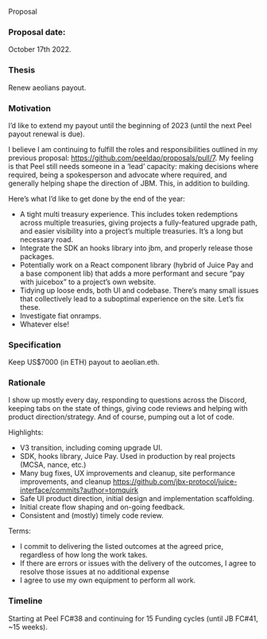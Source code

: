 Proposal

### **Proposal date:**

October 17th 2022.

### **Thesis**

Renew aeolians payout.

### **Motivation**

I’d like to extend my payout until the beginning of 2023 (until the next Peel payout renewal is due).

I believe I am continuing to fulfill the roles and responsibilities outlined in my previous proposal: https://github.com/peeldao/proposals/pull/7.
My feeling is that Peel still needs someone in a ‘lead’ capacity: making decisions where required, being a spokesperson and advocate where required, and generally helping shape the direction of JBM. This, in addition to building.

Here’s what I’d like to get done by the end of the year:
- A tight multi treasury experience. This includes token redemptions across multiple treasuries, giving projects a fully-featured upgrade path, and easier visibility into a project’s multiple treasuries. It’s a long but necessary road.
- Integrate the SDK an hooks library into jbm, and properly release those packages.
- Potentially work on a React component library (hybrid of Juice Pay and a base component lib) that adds a more performant and secure “pay with juicebox” to a project’s own website.
- Tidying up loose ends, both UI and codebase. There’s many small issues that collectively lead to a suboptimal experience on the site. Let’s fix these.
- Investigate fiat onramps.
- Whatever else!

### **Specification**

Keep US$7000 (in ETH) payout to aeolian.eth.

### **Rationale**

I show up mostly every day, responding to questions across the Discord, keeping tabs on the state of things, giving code reviews and helping with product direction/strategy. And of course, pumping out a lot of code.

Highlights:
- V3 transition, including coming upgrade UI.
- SDK, hooks library, Juice Pay. Used in production by real projects (MCSA, nance, etc.)
- Many bug fixes, UX improvements and cleanup, site performance improvements, and cleanup https://github.com/jbx-protocol/juice-interface/commits?author=tomquirk
- Safe UI product direction, initial design and implementation scaffolding.
- Initial create flow shaping and on-going feedback.
- Consistent and (mostly) timely code review.

Terms:
- I commit to delivering the listed outcomes at the agreed price, regardless of how long the work takes.
- If there are errors or issues with the delivery of the outcomes, I agree to resolve those issues at no additional expense
- I agree to use my own equipment to perform all work.

### **Timeline**

Starting at Peel FC#38 and continuing for 15 Funding cycles (until JB FC#41, ~15 weeks).
